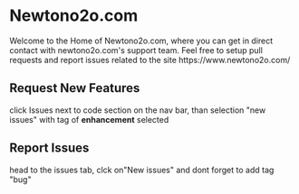 <h1>Newtono2o.com</h1>
<p>Welcome to the Home of Newtono2o.com, where you can get in direct contact with newtono2o.com's support team. Feel free to setup pull requests and report issues related to the site https://www.newtono2o.com/</p>

<h2>Request New Features</h2>
<p>click Issues next to code section on the nav bar, than selection "new issues" with tag of <b>enhancement</b> selected </p>

<h2>Report Issues</h2>
<p>head to the issues tab, clck on"New issues" and dont forget to add tag "bug"</p>
